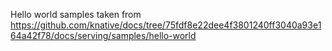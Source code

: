 Hello world samples taken from https://github.com/knative/docs/tree/75fdf8e22dee4f3801240ff3040a93e164a42f78/docs/serving/samples/hello-world